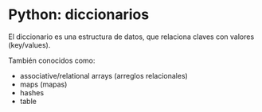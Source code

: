 # Python: diccionarios

El diccionario es una estructura de datos, que relaciona claves con valores (key/values).

También conocidos como:

- associative/relational arrays (arreglos relacionales)
- maps (mapas)
- hashes
- table

